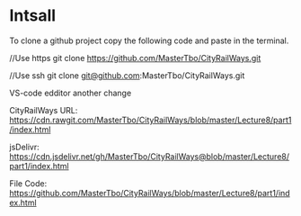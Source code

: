 # Intsall

To clone a github project copy the following code and paste in the terminal.

//Use https
git clone https://github.com/MasterTbo/CityRailWays.git

//Use ssh
git clone git@github.com:MasterTbo/CityRailWays.git

VS-code edditor
another change

CityRailWays URL: https://cdn.rawgit.com/MasterTbo/CityRailWays/blob/master/Lecture8/part1/index.html


jsDelivr: https://cdn.jsdelivr.net/gh/MasterTbo/CityRailWays@blob/master/Lecture8/part1/index.html

File Code: https://github.com/MasterTbo/CityRailWays/blob/master/Lecture8/part1/index.html